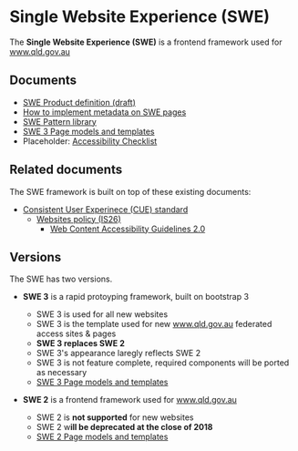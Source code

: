 # Single Website Experience (SWE)

The **Single Website Experience (SWE)** is a frontend framework used for www.qld.gov.au 

## Documents

* [SWE Product definition (draft)](product-definition.md)
* [How to implement metadata on SWE pages](https://github.com/qld-gov-au/swe/blob/master/metadata.md)
* [SWE Pattern library](https://github.com/qld-gov-au/pattern-library)
* [SWE 3 Page models and templates](https://qld-gov-au.github.io/web-template-release/index.html)
* Placeholder: [Accessibility Checklist](TBC)

## Related documents

The SWE framework is built on top of these existing documents:

- [Consistent User Experinece (CUE) standard](https://www.forgov.qld.gov.au/cue)
	- [Websites policy (IS26)](https://www.qgcio.qld.gov.au/documents/websites-policy-is26)
		- [Web Content Accessibility Guidelines 2.0](https://www.w3.org/TR/WCAG20/)

## Versions

The SWE has two versions. 

- **SWE 3** is a rapid protoyping framework, built on bootstrap 3
	- SWE 3 is used for all new websites
	- SWE 3 is the template used for new www.qld.gov.au federated access sites & pages
	- **SWE 3 replaces SWE 2**
	- SWE 3's appearance laregly reflects SWE 2
	- SWE 3 is not feature complete, required components will be ported as necessary
  - [SWE 3 Page models and templates](https://qld-gov-au.github.io/web-template-release/index.html)

- **SWE 2** is a frontend framework used for www.qld.gov.au
	- SWE 2 is **not supported** for new websites
	- SWE 2 w**ill be deprecated at the close of 2018**  
  - [SWE 2 Page models and templates](https://qld-gov-au.github.io/swe_template/)
	
